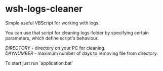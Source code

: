 # wsh-logs-cleaner

Simple useful VBScript for working with logs.

<p>You can use that script for cleaning logs-folder by specifying certain parameters, which define script's behaviour.</p>

<i> DIRECTORY </i> - directory on your PC for cleaning.<br/>
<i> DAYNUMBER </i> - maximum number of days to removing file from directory.<br/>

<p>To start just run `application.bat`</p>
